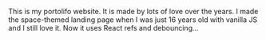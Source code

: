 This is my portolifo website. It is made by lots of love over the years. I made the space-themed landing page when I was just 16 years old with vanilla JS and I still love it. Now it uses React refs and debouncing...
